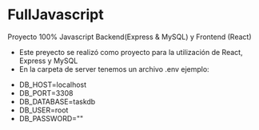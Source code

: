 # FullJavascript
Proyecto 100% Javascript Backend(Express &amp; MySQL) y Frontend (React)
- Este preyecto se realizó como proyecto para la utilización de React, Express y MySQL
- En la carpeta de server tenemos un archivo .env ejemplo:
* DB_HOST=localhost
* DB_PORT=3308
* DB_DATABASE=taskdb
* DB_USER=root
* DB_PASSWORD=""
